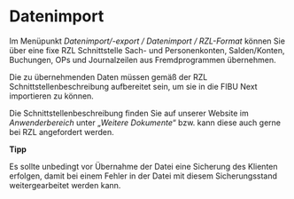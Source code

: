 # Datenimport


Im Menüpunkt *Datenimport/-export / Datenimport / RZL-Format* können Sie über eine fixe RZL Schnittstelle Sach- und Personenkonten, Salden/Konten, Buchungen, OPs und Journalzeilen aus Fremdprogrammen übernehmen.

Die zu übernehmenden Daten müssen gemäß der RZL Schnittstellenbeschreibung aufbereitet sein, um sie in die FIBU Next importieren zu können.

Die Schnittstellenbeschreibung finden Sie auf unserer Website im *Anwenderbereich* unter „*Weitere Dokumente*“ bzw. kann diese auch gerne bei RZL angefordert werden.


**Tipp**

Es sollte unbedingt vor Übernahme der Datei eine Sicherung des Klienten erfolgen, damit bei einem Fehler in der Datei mit diesem Sicherungsstand weitergearbeitet werden kann.
